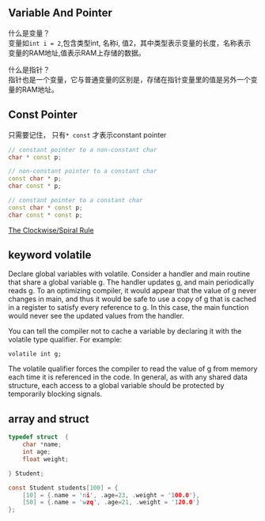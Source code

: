 ##  Variable And Pointer

什么是变量？    
变量如`int i = 2`,包含类型int, 名称i, 值2，其中类型表示变量的长度，名称表示变量的RAM地址,值表示RAM上存储的数据。

什么是指针？    
指针也是一个变量，它与普通变量的区别是，存储在指针变量里的值是另外一个变量的RAM地址。


## Const Pointer

只需要记住， 只有`* const` 才表示constant pointer  

```C++
// constant pointer to a non-constant char
char * const p;

// non-constant pointer to a constant char
const char * p;
char const * p;

// constant pointer to a constant char
const char * const p;
char const * const p;
```

[The Clockwise/Spiral Rule](https://c-faq.com/decl/spiral.anderson.html)

## keyword volatile

Declare global variables with volatile. Consider a handler and main routine that share a global variable g. The handler updates g, and main periodically reads g. To an optimizing compiler, it would appear that the value of g never changes in main, and thus it would be safe to use a copy of g that is cached in a register to satisfy every reference to g. In this case, the main function would never see the updated values from the handler.

You can tell the compiler not to cache a variable by declaring it with the volatile type qualifier. For example:
```
volatile int g;
```
The volatile qualifier forces the compiler to read the value of g from memory each time it is referenced in the code. In general, as with any shared data structure, each access to a global variable should be protected by temporarily blocking signals.


## array and struct

```C
typedef struct  {
	char *name;
	int age;
	float weight;

} Student;

const Student students[100] = {
	[10] = {.name = 'ni', .age=23, .weight = '100.0'},
	[50] = {.name = 'wzq', .age=21, .weight = '120.0'}
};
```


